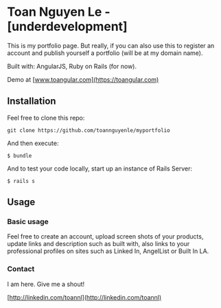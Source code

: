 # Toan Nguyen Le - [underdevelopment]

This is my portfolio page. But really, if you can also use this to register an account and publish yourself a portfolio (will be at my domain name).

Built with: AngularJS, Ruby on Rails (for now).

Demo at [www.toangular.com](https://toangular.com)

## Installation

Feel free to clone this repo:

    git clone https://github.com/toannguyenle/myportfolio

And then execute:

    $ bundle

And to test your code locally, start up an instance of Rails Server:

    $ rails s

## Usage

### Basic usage

Feel free to create an account, upload screen shots of your products, update links and description such as built with, also links to your professional profiles on sites such as Linked In, AngelList or Built In LA.


### Contact

I am here. Give me a shout!

[http://linkedin.com/toannl](http://linkedin.com/toannl)

